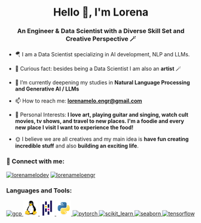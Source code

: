 <h1 align="center">Hello 👋, I'm Lorena</h1>
<h3 align="center"> An Engineer & Data Scientist with a Diverse Skill Set and Creative Perspective 🪄 </h3>

- 🪂 I am a Data Scientist specializing in AI development, NLP and LLMs. <br>

- 🦄 Curious fact: besides being a Data Scientist I am also an **artist** 🪄

- 🧠 I’m currently deepening my studies in **Natural Language Processing and Generative AI / LLMs**

- 📫 How to reach me: **lorenamelo.engr@gmail.com**
    
- 🤗 Personal Interests: **I love art, playing guitar and singing, watch cult movies, tv shows, and travel to new places. I'm a foodie and every new place I visit I want to experience the food!**

- 🌞 I believe we are all creatives and my main idea is **have fun creating incredible stuff** and also **building an exciting life**.

<h3 align="left"> 🔗 Connect with me:</h3>
<p align="left">
<a href="https://linkedin.com/in/lorenamelodev" target="blank"><img align="center" src="https://raw.githubusercontent.com/rahuldkjain/github-profile-readme-generator/master/src/images/icons/Social/linked-in-alt.svg" alt="lorenamelodev" height="30" width="40" /></a>
<a href="https://kaggle.com/lorenameloengr" target="blank"><img align="center" src="https://raw.githubusercontent.com/rahuldkjain/github-profile-readme-generator/master/src/images/icons/Social/kaggle.svg" alt="lorenameloengr" height="30" width="40" /></a>
</p>


<h3 align="left">Languages and Tools:</h3>
<p align="left"> <a href="https://cloud.google.com" target="_blank" rel="noreferrer"> <img src="https://www.vectorlogo.zone/logos/google_cloud/google_cloud-icon.svg" alt="gcp" width="40" height="40"/> </a> <a href="https://www.linux.org/" target="_blank" rel="noreferrer"> <img src="https://raw.githubusercontent.com/devicons/devicon/master/icons/linux/linux-original.svg" alt="linux" width="40" height="40"/> </a> <a href="https://pandas.pydata.org/" target="_blank" rel="noreferrer"> <img src="https://raw.githubusercontent.com/devicons/devicon/2ae2a900d2f041da66e950e4d48052658d850630/icons/pandas/pandas-original.svg" alt="pandas" width="40" height="40"/> </a> <a href="https://www.python.org" target="_blank" rel="noreferrer"> <img src="https://raw.githubusercontent.com/devicons/devicon/master/icons/python/python-original.svg" alt="python" width="40" height="40"/> </a> <a href="https://pytorch.org/" target="_blank" rel="noreferrer"> <img src="https://www.vectorlogo.zone/logos/pytorch/pytorch-icon.svg" alt="pytorch" width="40" height="40"/> </a> <a href="https://scikit-learn.org/" target="_blank" rel="noreferrer"> <img src="https://upload.wikimedia.org/wikipedia/commons/0/05/Scikit_learn_logo_small.svg" alt="scikit_learn" width="40" height="40"/> </a> <a href="https://seaborn.pydata.org/" target="_blank" rel="noreferrer"> <img src="https://seaborn.pydata.org/_images/logo-mark-lightbg.svg" alt="seaborn" width="40" height="40"/> </a> <a href="https://www.tensorflow.org" target="_blank" rel="noreferrer"> <img src="https://www.vectorlogo.zone/logos/tensorflow/tensorflow-icon.svg" alt="tensorflow" width="40" height="40"/> </a> </p>
